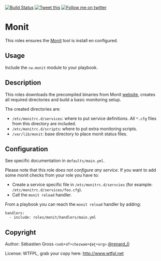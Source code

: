 <!--

---
lang: american
---
-->

[![Build Status](https://travis-ci.org/cw-ansible/cw.monit.svg?branch=master)](https://travis-ci.org/cw-ansible/cw.monit)
[![Tweet this](http://img.shields.io/badge/Tweet-it00aced.svg)](https://twitter.com/intent/tweet?tw_p=tweetbutton&via=renard_0&url=https%3A%2F%2Fgithub.com%2Fcw-ansible%2Fcw.monit&text=Install%20and%20configure%20%23Monit%20using%20%23Ansible.)
[![Follow me on twitter](http://img.shields.io/badge/Twitter-Follow-00aced.svg)](https://twitter.com/intent/follow?region=follow_link&screen_name=renard_0&tw_p=followbutton)


# Monit

This roles ensures the [Monit](http://mmonit.com/monit/) tool is install en
configured.
 
## Usage

Include the `cw.monit` module to your playbook.

## Description

This roles downloads the precompiled binaries from Monit
[website](http://mmonit.com/monit/#download), creates all required
directories and build a basic monitoring setup.

The created directories are:

- `/etc/monitrc.d/services`: where to put service definitions. All `*.cfg`
  files from this directory are included.
- `/etc/monitrc.d/scripts`: where to put extra monitoring scripts.
- `/var/lib/monit`: base directory to place monit status files.

## Configuration

See specific documentation in `defaults/main.yml`.

Please note that this role *does not configure any service*. If you want to
add some monit checks from your role you have to:

- Create a service specific file in `/etc/monitrc.d/servcies` (for example:
  `/etc/monitrc.d/services/foo.cfg`).
- Call the `monit reload` handler.


From a playbook you can reach the `monit reload` handler by adding:

    handlers:
      - include: roles/monit/handlers/main.yml


## Copyright

Author: Sébastien Gross `<seb•ɑƬ•chezwam•ɖɵʈ•org>` [@renard_0](https://twitter.com/renard_0)

License: WTFPL, grab your copy here: http://www.wtfpl.net
